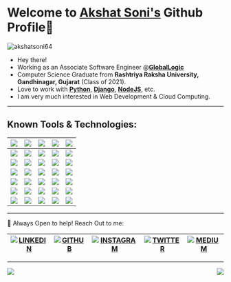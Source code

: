 
<!-- <a href="#"><img src="https://badges.pufler.dev/years/akshatsoni64"></a> -->
<!-- <img alt="GitHub followers" src="https://img.shields.io/github/followers/akshatsoni64?style=social"> -->



# Welcome to [Akshat Soni's](https://akshatsoni64.github.io) Github Profile👋

<img src="https://komarev.com/ghpvc/?username=akshatsoni64&label=Profile%20views&color=0e75b6&style=for-the-badge" alt="akshatsoni64" />

- Hey there!
- Working as an Associate Software Engineer @[**GlobalLogic**](https://www.globallogic.com/)
- Computer Science Graduate from **Rashtriya Raksha University, Gandhinagar, Gujarat** (Class of 2021). 
- Love to work with [**Python**](https://www.python.org/), [**Django**](https://www.djangoproject.com/), [**NodeJS**](https://nodejs.org/), etc.
- I am very much interested in Web Development & Cloud Computing.

***

## Known Tools & Technologies:

| <img src="https://img.shields.io/badge/node.js%20-%2343853D.svg?&style=for-the-badge&logo=node.js&logoColor=white"/> | <img src="https://img.shields.io/badge/javascript%20-%23323330.svg?&style=for-the-badge&logo=javascript&logoColor=%23F7DF1E"/> | <img src="https://img.shields.io/badge/html5%20-%23E34F26.svg?&style=for-the-badge&logo=html5&logoColor=white"/> | <img src="https://img.shields.io/badge/css3%20-%231572B6.svg?&style=for-the-badge&logo=css3&logoColor=white"/> | <img src="https://img.shields.io/badge/python%20-%2314354C.svg?&style=for-the-badge&logo=python&logoColor=white"/> |
| - | - | - | - | - |
| <img src="https://img.shields.io/badge/c%20-%2300599C.svg?&style=for-the-badge&logo=c&logoColor=white"/> | <img src="https://img.shields.io/badge/c++%20-%2300599C.svg?&style=for-the-badge&logo=c%2B%2B&ogoColor=white"/> | <img src="https://img.shields.io/badge/java-%23ED8B00.svg?&style=for-the-badge&logo=java&logoColor=white"/> | <img src="https://img.shields.io/badge/php-%23777BB4.svg?&style=for-the-badge&logo=php&logoColor=white"/> | <img src="https://img.shields.io/badge/dart-%230175C2.svg?&style=for-the-badge&logo=dart&logoColor=white"/> |
| <img src="https://img.shields.io/badge/markdown-%23000000.svg?&style=for-the-badge&logo=markdown&logoColor=white"/> | <img src="https://img.shields.io/badge/shell_script%20-%23121011.svg?&style=for-the-badge&logo=gnu-bash&logoColor=white"/> | <img src="https://img.shields.io/badge/express.js%20-%23404d59.svg?&style=for-the-badge"/> | <img src="https://img.shields.io/badge/react%20-%2320232a.svg?&style=for-the-badge&logo=react&logoColor=%2361DAFB"/> | <img src="https://img.shields.io/badge/vuejs%20-%2335495e.svg?&style=for-the-badge&logo=vue.js&logoColor=%234FC08D"/> |
| <img src="https://img.shields.io/badge/bootstrap%20-%23563D7C.svg?&style=for-the-badge&logo=bootstrap&logoColor=white"/> | <img src="https://img.shields.io/badge/redux%20-%23593d88.svg?&style=for-the-badge&logo=redux&logoColor=white"/> | <img src="https://img.shields.io/badge/jquery%20-%230769AD.svg?&style=for-the-badge&logo=jquery&logoColor=white"/> | <img src="https://img.shields.io/badge/django%20-%23092E20.svg?&style=for-the-badge&logo=django&logoColor=white"/> | <img src="https://img.shields.io/badge/laravel%20-%23FF2D20.svg?&style=for-the-badge&logo=laravel&logoColor=white"/> |
| <img src="https://img.shields.io/badge/spring%20-%236DB33F.svg?&style=for-the-badge&logo=spring&logoColor=white"/> | <img src="https://img.shields.io/badge/flask%20-%23000.svg?&style=for-the-badge&logo=flask&logoColor=white"/> | <img src="https://img.shields.io/badge/Flutter%20-%2302569B.svg?&style=for-the-badge&logo=Flutter&logoColor=white" /> | <img src="https://img.shields.io/badge/AWS%20-%23FF9900.svg?&style=for-the-badge&logo=amazon-aws&logoColor=white"/> | <img src="https://img.shields.io/badge/heroku%20-%23430098.svg?&style=for-the-badge&logo=heroku&logoColor=white"/> |
| <img src="https://img.shields.io/badge/git%20-%23F05033.svg?&style=for-the-badge&logo=git&logoColor=white"/> | <img src="https://img.shields.io/badge/github%20-%23121011.svg?&style=for-the-badge&logo=github&logoColor=white"/> | <img src="https://img.shields.io/badge/bitbucket%20-%230047B3.svg?&style=for-the-badge&logo=bitbucket&logoColor=white"/> | <img src="https://img.shields.io/badge/docker%20-%230db7ed.svg?&style=for-the-badge&logo=docker&logoColor=white"/> | <img src="https://img.shields.io/badge/azure%20-%230072C6.svg?&style=for-the-badge&logo=azure-devops&logoColor=white"/> |
| <img src="https://img.shields.io/badge/firebase%20-%23039BE5.svg?&style=for-the-badge&logo=firebase"/> | <img src="https://img.shields.io/badge/mysql-%2300f.svg?&style=for-the-badge&logo=mysql&logoColor=white"/> | <img src ="https://img.shields.io/badge/postgres-%23316192.svg?&style=for-the-badge&logo=postgresql&logoColor=white"/> | <img src ="https://img.shields.io/badge/MongoDB-%234ea94b.svg?&style=for-the-badge&logo=mongodb&logoColor=white"/> | <img src ="https://img.shields.io/badge/sqlite-%2307405e.svg?&style=for-the-badge&logo=sqlite&logoColor=white"/> |


***

💬 Always Open to help! Reach Out to me:  <br>

| [![LINKEDIN](https://img.shields.io/badge/linkedin%20-%230077B5.svg?&style=for-the-badge&logo=linkedin&logoColor=white)](https://linkedin.com/in/akshatsoni64) | [![GITHUB](https://img.shields.io/badge/github%20-%23121011.svg?&style=for-the-badge&logo=github&logoColor=white)](https://github.com/akshatsoni64) | [![INSTAGRAM](https://img.shields.io/badge/akshatsoni64%20-%23E4405F.svg?&style=for-the-badge&logo=Instagram&logoColor=white)](https://instagram.com/akshatsoni64) | [![TWITTER](https://img.shields.io/badge/akshat_soni64%20-%231DA1F2.svg?&style=for-the-badge&logo=Twitter&logoColor=white)](https://twitter.com/akshat_soni64) | [![MEDIUM](https://img.shields.io/badge/medium-%2312100E.svg?&style=for-the-badge&logo=medium&logoColor=white)](https://jpoehnelt.medium.com/) |
| -------- | -------------- | -------- | -------------- | -------- |

***

<div>  
<img align="left" src="https://github-readme-stats.vercel.app/api?username=akshatsoni64&show_icons=true&hide_border=true&icon_color=5CFF33&theme=dark">
<img align="right" src="https://github-readme-stats.vercel.app/api/top-langs/?username=akshatsoni64&theme=dark&hide_border=true">
</div>
